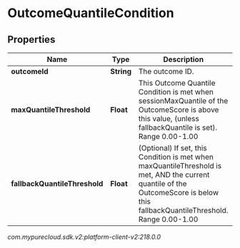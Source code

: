 # OutcomeQuantileCondition


## Properties

| Name | Type | Description | Notes |
| ------------ | ------------- | ------------- | ------------- |
| **outcomeId** | **String** | The outcome ID. |  |
| **maxQuantileThreshold** | **Float** | This Outcome Quantile Condition is met when sessionMaxQuantile of the OutcomeScore is above this value, (unless fallbackQuantile is set). Range 0.00-1.00 |  |
| **fallbackQuantileThreshold** | **Float** | (Optional) If set, this Condition is met when maxQuantileThreshold is met, AND the current quantile of the OutcomeScore is below this fallbackQuantileThreshold. Range 0.00-1.00 |  [optional] |




_com.mypurecloud.sdk.v2:platform-client-v2:218.0.0_
